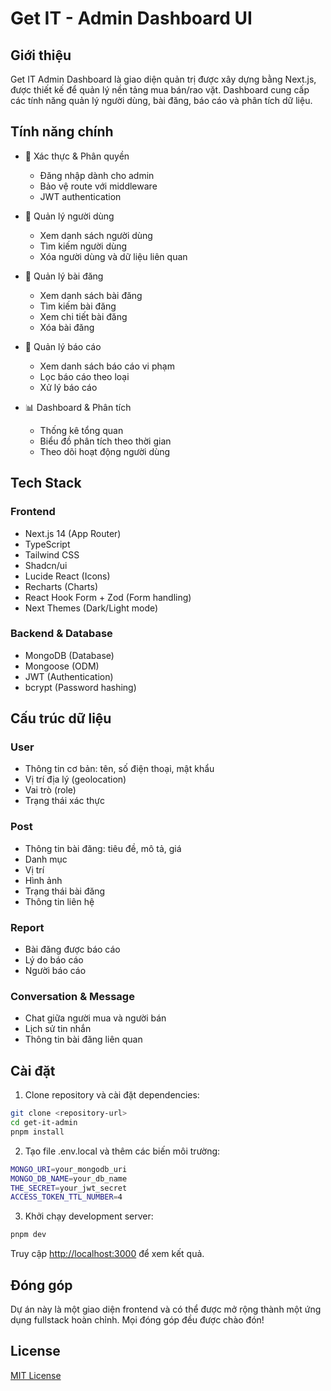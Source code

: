 # Get IT - Admin Dashboard UI

## Giới thiệu

Get IT Admin Dashboard là giao diện quản trị được xây dựng bằng Next.js, được thiết kế để quản lý nền tảng mua bán/rao vặt. Dashboard cung cấp các tính năng quản lý người dùng, bài đăng, báo cáo và phân tích dữ liệu.

## Tính năng chính

- 🔐 Xác thực & Phân quyền

  - Đăng nhập dành cho admin
  - Bảo vệ route với middleware
  - JWT authentication

- 👥 Quản lý người dùng

  - Xem danh sách người dùng
  - Tìm kiếm người dùng
  - Xóa người dùng và dữ liệu liên quan

- 📝 Quản lý bài đăng

  - Xem danh sách bài đăng
  - Tìm kiếm bài đăng
  - Xem chi tiết bài đăng
  - Xóa bài đăng

- 🚩 Quản lý báo cáo

  - Xem danh sách báo cáo vi phạm
  - Lọc báo cáo theo loại
  - Xử lý báo cáo

- 📊 Dashboard & Phân tích
  - Thống kê tổng quan
  - Biểu đồ phân tích theo thời gian
  - Theo dõi hoạt động người dùng

## Tech Stack

### Frontend

- Next.js 14 (App Router)
- TypeScript
- Tailwind CSS
- Shadcn/ui
- Lucide React (Icons)
- Recharts (Charts)
- React Hook Form + Zod (Form handling)
- Next Themes (Dark/Light mode)

### Backend & Database

- MongoDB (Database)
- Mongoose (ODM)
- JWT (Authentication)
- bcrypt (Password hashing)

## Cấu trúc dữ liệu

### User

- Thông tin cơ bản: tên, số điện thoại, mật khẩu
- Vị trí địa lý (geolocation)
- Vai trò (role)
- Trạng thái xác thực

### Post

- Thông tin bài đăng: tiêu đề, mô tả, giá
- Danh mục
- Vị trí
- Hình ảnh
- Trạng thái bài đăng
- Thông tin liên hệ

### Report

- Bài đăng được báo cáo
- Lý do báo cáo
- Người báo cáo

### Conversation & Message

- Chat giữa người mua và người bán
- Lịch sử tin nhắn
- Thông tin bài đăng liên quan

## Cài đặt

1. Clone repository và cài đặt dependencies:

```bash
git clone <repository-url>
cd get-it-admin
pnpm install
```

2. Tạo file .env.local và thêm các biến môi trường:

```bash
MONGO_URI=your_mongodb_uri
MONGO_DB_NAME=your_db_name
THE_SECRET=your_jwt_secret
ACCESS_TOKEN_TTL_NUMBER=4
```

3. Khởi chạy development server:

```bash
pnpm dev
```

Truy cập [http://localhost:3000](http://localhost:3000) để xem kết quả.

## Đóng góp

Dự án này là một giao diện frontend và có thể được mở rộng thành một ứng dụng fullstack hoàn chỉnh. Mọi đóng góp đều được chào đón!

## License

[MIT License](LICENSE)
